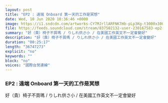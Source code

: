 ```yaml
---
layout: post
title: "EP2 : 遠端 Onboard 第一天的工作是冥想"
date: Wed, 10 Jun 2020 10:36:46 +0000
image: https://i1.sndcdn.com/artworks-CY7MJrllARFNK7Hb-pLp3Kg-t3000x3000.jpg
file: https://feeds.soundcloud.com/stream/837502132-user-230167583-ep2-onboard.mp3
summary: "好（貴）椅子不買嗎 / りしれ供さ小 / 在美國工作英文不一定會變好"
description: "好（貴）椅子不買嗎 / りしれ供さ小 / 在美國工作英文不一定會變好"
duration: "00:25:17"
length: "36747273"
explicit: "no"
keywords: ""
block: "no"
voices: "國際台勞連線"
---
```


### EP2 : 遠端 Onboard 第一天的工作是冥想

好（貴）椅子不買嗎 / りしれ供さ小 / 在美國工作英文不一定會變好
